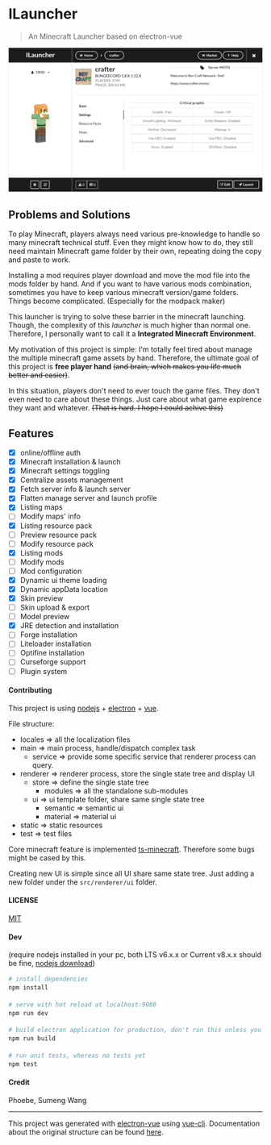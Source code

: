 # ILauncher

> An Minecraft Launcher based on electron-vue

![Image](/misc/0.png)

## Problems and Solutions

To play Minecraft, players always need various pre-knowledge to handle so many minecraft technical stuff. Even they might know how to do, they still need maintain Minecraft game folder by their own, repeating doing the copy and paste to work. 

Installing a mod requires player download and move the mod file into the mods folder by hand. And if you want to have various mods combination, sometimes you have to keep various minecraft version/game folders. Things become complicated. (Especially for the modpack maker)

This launcher is trying to solve these barrier in the minecraft launching. Though, the complexity of this *launcher* is much higher than normal one. Therefore, I personally want to call it a **Integrated Minecraft Environment**.

My motivation of this project is simple: I'm totally feel tired about manage the multiple minecraft game assets by hand. Therefore, the ultimate goal of this project is **free player hand** ~~(and brain, which makes you life much better and easier)~~.

In this situation, players don't need to ever touch the game files. They don't even need to care about these things. Just care about what game expirence they want and whatever. ~~(That is hard. I hope I could achive this)~~
## Features 

 - [x] online/offline auth
 - [x] Minecraft installation & launch
 - [x] Minecraft settings toggling
 - [x] Centralize assets management
 - [x] Fetch server info & launch server
 - [x] Flatten manage server and launch profile
 - [x] Listing maps
 - [ ] Modify maps' info
 - [x] Listing resource pack
 - [ ] Preview resource pack
 - [ ] Modify resource pack
 - [x] Listing mods
 - [ ] Modify mods
 - [ ] Mod configuration
 - [x] Dynamic ui theme loading
 - [x] Dynamic appData location
 - [x] Skin preview
 - [ ] Skin upload & export
 - [ ] Model preview
 - [x] JRE detection and installation 
 - [ ] Forge installation
 - [ ] Liteloader installation
 - [ ] Optifine installation
 - [ ] Curseforge support
 - [ ] Plugin system

#### Contributing

This project is using [nodejs](https://nodejs.org/) + [electron](https://electron.atom.io) + [vue](https://vuejs.org).

File structure:

- locales => all the localization files
- main => main process, handle/dispatch complex task
    - service => provide some specific service that renderer process can query. 
- renderer => renderer process, store the single state tree and display UI
    - store => define the single state tree
        - modules => all the standalone sub-modules
    - ui => ui template folder, share same single state tree
        - semantic => semantic ui
        - material => material ui
- static => static resources
- test => test files

Core minecraft feature is implemented [ts-minecraft](https://github.com/InfinityStudio/ts-minecraft). Therefore some bugs might be cased by this.

Creating new UI is simple since all UI share same state tree.
Just adding a new folder under the `src/renderer/ui` folder.

#### LICENSE 

[MIT](LICENSE)

#### Dev

(require nodejs installed in your pc, both LTS v6.x.x or Current v8.x.x should be fine, [nodejs download](https://nodejs.org/))

``` bash
# install dependencies
npm install

# serve with hot reload at localhost:9080
npm run dev

# build electron application for production, don't run this unless you really want to make a product env.... use npm run dev to dev
npm run build

# run unit tests, whereas no tests yet
npm test


```

#### Credit

Phoebe, Sumeng Wang

---

This project was generated with [electron-vue](https://github.com/SimulatedGREG/electron-vue) using [vue-cli](https://github.com/vuejs/vue-cli). Documentation about the original structure can be found [here](https://simulatedgreg.gitbooks.io/electron-vue/content/index.html).
